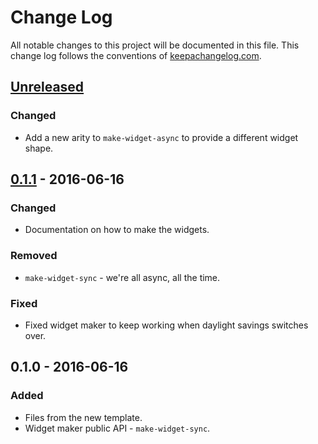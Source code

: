 # Change Log
All notable changes to this project will be documented in this file. This change log follows the conventions of [keepachangelog.com](http://keepachangelog.com/).

## [Unreleased]
### Changed
- Add a new arity to `make-widget-async` to provide a different widget shape.

## [0.1.1] - 2016-06-16
### Changed
- Documentation on how to make the widgets.

### Removed
- `make-widget-sync` - we're all async, all the time.

### Fixed
- Fixed widget maker to keep working when daylight savings switches over.

## 0.1.0 - 2016-06-16
### Added
- Files from the new template.
- Widget maker public API - `make-widget-sync`.

[Unreleased]: https://github.com/your-name/kharcha/compare/0.1.1...HEAD
[0.1.1]: https://github.com/your-name/kharcha/compare/0.1.0...0.1.1
